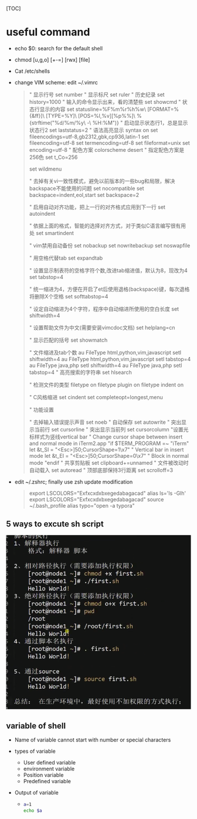 [TOC]



# useful command

- echo $0: search for the default shell

- chmod [u,g,o] [+-=] [rwx] [file]

- Cat /etc/shells

- change VIM scheme: edit ~/.vimrc

  > " 显示行号
  > set number
  > " 显示标尺
  > set ruler
  > " 历史纪录
  > set history=1000
  > " 输入的命令显示出来，看的清楚些
  > set showcmd
  > " 状态行显示的内容
  > set statusline=%F%m%r%h%w\ [FORMAT=%{&ff}]\ [TYPE=%Y]\ [POS=%l,%v][%p%%]\ %{strftime(\"%d/%m/%y\ -\ %H:%M\")}
  > " 启动显示状态行1，总是显示状态行2
  > set laststatus=2
  > " 语法高亮显示
  > syntax on
  > set fileencodings=utf-8,gb2312,gbk,cp936,latin-1
  > set fileencoding=utf-8
  > set termencoding=utf-8
  > set fileformat=unix
  > set encoding=utf-8
  > " 配色方案
  > colorscheme desert
  > " 指定配色方案是256色
  > set t_Co=256
  >
  > set wildmenu
  >
  > " 去掉有关vi一致性模式，避免以前版本的一些bug和局限，解决backspace不能使用的问题
  > set nocompatible
  > set backspace=indent,eol,start
  > set backspace=2
  >
  > " 启用自动对齐功能，把上一行的对齐格式应用到下一行
  > set autoindent
  >
  > " 依据上面的格式，智能的选择对齐方式，对于类似C语言编写很有用处
  > set smartindent
  >
  > " vim禁用自动备份
  > set nobackup
  > set nowritebackup
  > set noswapfile
  >
  > " 用空格代替tab
  > set expandtab
  >
  > " 设置显示制表符的空格字符个数,改进tab缩进值，默认为8，现改为4
  > set tabstop=4
  >
  > " 统一缩进为4，方便在开启了et后使用退格(backspace)键，每次退格将删除X个空格
  > set softtabstop=4
  >
  > " 设定自动缩进为4个字符，程序中自动缩进所使用的空白长度
  > set shiftwidth=4
  >
  > " 设置帮助文件为中文(需要安装vimcdoc文档)
  > set helplang=cn
  >
  > " 显示匹配的括号
  > set showmatch
  >
  > " 文件缩进及tab个数
  > au FileType html,python,vim,javascript setl shiftwidth=4
  > au FileType html,python,vim,javascript setl tabstop=4
  > au FileType java,php setl shiftwidth=4
  > au FileType java,php setl tabstop=4
  > " 高亮搜索的字符串
  > set hlsearch
  >
  > " 检测文件的类型
  > filetype on
  > filetype plugin on
  > filetype indent on
  >
  > " C风格缩进
  > set cindent
  > set completeopt=longest,menu
  >
  > " 功能设置
  >
  > " 去掉输入错误提示声音
  > set noeb
  > " 自动保存
  > set autowrite
  > " 突出显示当前行
  > set cursorline
  > " 突出显示当前列
  > set cursorcolumn
  > "设置光标样式为竖线vertical bar
  > " Change cursor shape between insert and normal mode in iTerm2.app
  > "if $TERM_PROGRAM =~ "iTerm"
  > let &t_SI = "\<Esc>]50;CursorShape=1\x7" " Vertical bar in insert mode
  > let &t_EI = "\<Esc>]50;CursorShape=0\x7" " Block in normal mode
  > "endif
  > " 共享剪贴板
  > set clipboard+=unnamed
  > " 文件被改动时自动载入
  > set autoread
  > " 顶部底部保持3行距离
  > set scrolloff=3

- edit ~/.zshrc; finally use zsh update modification

  > export LSCOLORS="Exfxcxdxbxegedabagacad"
  > alias ls='ls -Glh'
  > export LSCOLORS="Exfxcxdxbxegedabagacad"
  > source ~/.bash_profile
  > alias typo="open -a typora"

## 5 ways to excute sh script 

![123](assets/123.png)

## variable of shell

- Name of variable cannot start with number or special characters

- types of variable

  - User defined variable
  - environment variable
  - Position variable
  - Predefined variable

- Output of variable

  - ```bash
    a=1
    echo $a
    ```

    